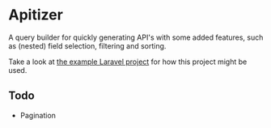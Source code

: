 # Apitizer

A query builder for quickly generating API's with some added features, such as
(nested) field selection, filtering and sorting.

Take a look at [the example Laravel project](https://git.sr.ht/~drtheuns/apitizer_blog)
for how this project might be used.

## Todo

- Pagination

